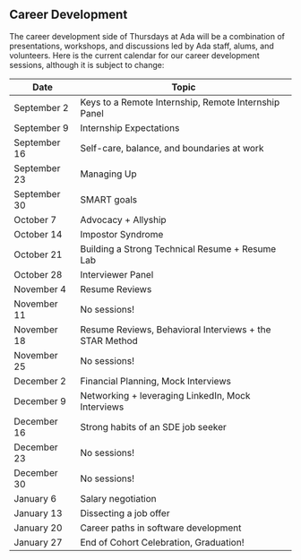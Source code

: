## Career Development

The career development side of Thursdays at Ada will be a combination of presentations, workshops, and discussions led by Ada staff, alums, and volunteers. Here is the current calendar for our career development sessions, although it is subject to change:

| Date     | Topic |
| ----------- | ----------- | 
| September 2     | Keys to a Remote Internship, Remote Internship Panel       |
| September 9   |   Internship Expectations      |  
| September 16   |   Self-care, balance, and boundaries at work      |  
| September 23   |    Managing Up     | 
| September 30 | SMART goals |  
| October 7 |   Advocacy + Allyship | 
| October 14 |   Impostor Syndrome       |
| October 21 |  Building a Strong Technical Resume + Resume Lab        |
| October 28 |     Interviewer Panel     |
| November 4 |   Resume Reviews       |
| November 11 |   No sessions!      |
| November 18 |   Resume Reviews, Behavioral Interviews + the STAR Method       |
| November 25 |     No sessions!      |
| December 2 |    Financial Planning, Mock Interviews     |
| December 9 |    Networking + leveraging LinkedIn, Mock Interviews    |
| December 16 | Strong habits of an SDE job seeker    |
| December 23 |    No sessions!    |
| December 30 |   No sessions!    |
| January 6 |    Salary negotiation      |
| January 13 |     Dissecting a job offer   |
| January 20 |    Career paths in software development     |
| January 27 |  End of Cohort Celebration, Graduation!       |
